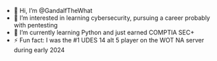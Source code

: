 - 👋 Hi, I’m @GandalfTheWhat
- 👀 I’m interested in learning cybersecurity, pursuing a career probably with pentesting
- 🌱 I’m currently learning Python and just earned COMPTIA SEC+
- ⚡ Fun fact: I was the #1 UDES 14 alt 5 player on the WOT NA server during early 2024

<!---
GandalfTheWhat/GandalfTheWhat is a ✨ special ✨ repository because its `README.md` (this file) appears on your GitHub profile.
You can click the Preview link to take a look at your changes.
--->

